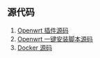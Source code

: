 ## 源代码

1. [Openwrt 插件源码](https://github.com/linkease/ddnsto-openwrt) 
2. [Openwrt 一键安装脚本源码](https://github.com/linkease/ddnsto_all_in_one_script)
3. [Docker 源码](https://github.com/linkease/docker_ddnsto)
